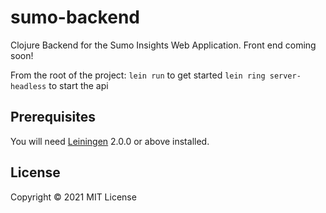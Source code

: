 # sumo-backend

Clojure Backend for the Sumo Insights Web Application. Front end coming soon!

From the root of the project:
`lein run` to get started
`lein ring server-headless` to start the api

## Prerequisites

You will need [Leiningen][] 2.0.0 or above installed.

[leiningen]: https://github.com/technomancy/leiningen

## License

Copyright © 2021 MIT License
